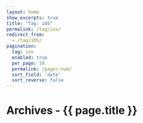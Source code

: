 ```yaml
---
layout: home
show_excerpts: true
title: "Tag: iOS"
permalink: /tag/ios/
redirect_from:
  - /tag/iOS/
pagination:
  tag: ios
  enabled: true
  per_page: 10
  permalink: /page/:num/
  sort_field: 'date'
  sort_reverse: false
---
```


<h1>Archives - {{ page.title }}</h1>
